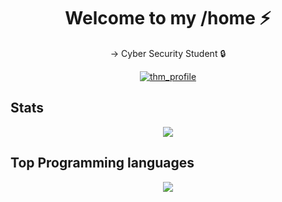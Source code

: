 <h1 align="center">Welcome to my /home ⚡</h1>


<p align="center">-> Cyber Security Student 🔒</p>

<p align="center">
  <a href="https://tryhackme.com/p/hernanicyber"><img src="https://64.media.tumblr.com/1743e1409f2120d7a9ec16427ad05488/tumblr_pgyh7jrJYK1uk7ohg_540.gif" alt="thm_profile"/></a>
  

## Stats

<p align="center">
<a href="https://hernanibento.github.io/"><img align="center" src="https://github-readme-stats.vercel.app/api?username=xbeatzsec&show_icons=true&theme=radical&line_height=21"/></p></a>
  
## Top Programming languages

<p align="center">
<a href="https://hernanibento.github.io/"><img src="https://github-readme-stats.vercel.app/api/top-langs/?username=xbeatzsec&theme=radical&line_height=10&hide_langs_below=1&layout=compact" /></p></a>


<!--
**xbeatzsec/xbeatzsec** is a ✨ _special_ ✨ repository because its `README.md` (this file) appears on your GitHub profile.

Here are some ideas to get you started:

- 🔭 I’m currently working on ...
- 🌱 I’m currently learning ...
- 👯 I’m looking to collaborate on ...
- 🤔 I’m looking for help with ...
- 💬 Ask me about ...
- 📫 How to reach me: ...
- 😄 Pronouns: ...
- ⚡ Fun fact: ...
--
